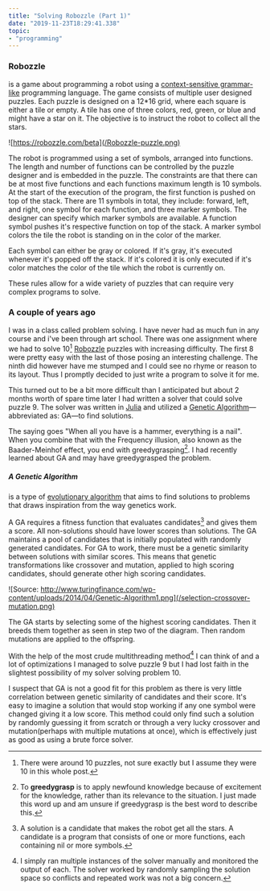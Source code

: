 ```yaml
---
title: "Solving Robozzle (Part 1)"
date: "2019-11-23T18:29:41.338" 
topic: 
- "programming"
---
```


### Robozzle
is a game about programming a robot using a [context-sensitive grammar-like](https://en.wikipedia.org/wiki/Context-sensitive_grammar) programming language.
The game consists of multiple user designed puzzles. Each puzzle is designed on a 12*16 grid, where each square is either a tile or empty. A tile has one of three colors, red, green, or blue and might have a star on it. The objective is to instruct the robot to collect all the stars.

![https://robozzle.com/beta](/Robozzle-puzzle.png)

The robot is programmed using a set of symbols, arranged into functions. The length and number of functions can be controlled by the puzzle designer and is embedded in the puzzle. The constraints are that there can be at most five functions and each functions maximum length is 10 symbols. At the start of the execution of the program, the first function is pushed on top of the stack. There are 11 symbols in total, they include: forward, left, and right, one symbol for each function, and three marker symbols. The designer can specify which marker symbols are available. A function symbol pushes it's respective function on top of the stack. A marker symbol colors the tile the robot is standing on in the color of the marker.

Each symbol can either be gray or colored. If it's gray, it's executed whenever it's popped off the stack. If it's colored it is only executed if it's color matches the color of the tile which the robot is currently on.

These rules allow for a wide variety of puzzles that can require very complex programs to solve.

### A couple of years ago
I was in a class called problem solving. I have never had as much fun in any course and i've been through art school.
There was one assignment where we had to solve 10[^1] [Robozzle](https://robozzle.com) puzzles with increasing difficulty.
The first 8 were pretty easy with the last of those posing an interesting challenge. The ninth did however have me stumped and I could see no rhyme or reason to its layout. Thus I promptly decided to just write a program to solve it for me.

This turned out to be a bit more difficult than I anticipated but about 2 months worth of spare time later I had written a solver that could solve puzzle 9. The solver was written in [Julia](https://julialang.org) and utilized a [Genetic Algorithm](https://en.wikipedia.org/wiki/Genetic_algorithm)&mdash;abbreviated as: GA&mdash;to find solutions.

The saying goes "When all you have is a hammer, everything is a nail". When you combine that with the Frequency illusion, also known as the Baader-Meinhof effect, you end with greedygrasping[^2]. I had recently learned about GA and may have greedygrasped the problem. 

##### A Genetic Algorithm
is a type of [evolutionary algorithm](https://en.wikipedia.org/wiki/Evolutionary_algorithm) that aims to find solutions to problems that draws inspiration from the way genetics work.

A GA requires a fitness function that evaluates candidates[^3] and gives them a score. All non-solutions should have lower scores than solutions. The GA maintains a pool of candidates that is initially populated with randomly generated candidates. For GA to work, there must be a genetic similarity between solutions with similar scores. This means that genetic transformations like crossover and mutation, applied to high scoring candidates, should generate other high scoring candidates.

![Source: http://www.turingfinance.com/wp-content/uploads/2014/04/Genetic-Algorithm1.png](/selection-crossover-mutation.png)

The GA starts by selecting some of the highest scoring candidates. Then it breeds them together as seen in step two of the diagram. Then random mutations are applied to the offspring.

With the help of the most crude multithreading method[^4] I can think of and a lot of optimizations I managed to solve puzzle 9 but I had lost faith in the slightest possibility of my solver solving problem 10.

I suspect that GA is not a good fit for this problem as there is very little correlation between genetic similarity of candidates and their score. It's easy to imagine a solution that would stop working if any one symbol were changed giving it a low score. This method could only find such a solution by randomly guessing it from scratch or through a very lucky crossover and mutation(perhaps with multiple mutations at once), which is effectively just as good as using a brute force solver.


[^1]: There were around 10 puzzles, not sure exactly but I assume they were 10 in this whole post.

[^2]: To **greedygrasp** is to apply newfound knowledge because of excitement for the knowledge, rather than its relevance to the situation. I just made this word up and am unsure if greedygrasp is the best word to describe this.

[^3]: A solution is a candidate that makes the robot get all the stars. A candidate is a program that consists of one or more functions, each containing nil or more symbols.

[^4]: I simply ran multiple instances of the solver manually and monitored the output of each. The solver worked by randomly sampling the solution space so conflicts and repeated work was not a big concern.
